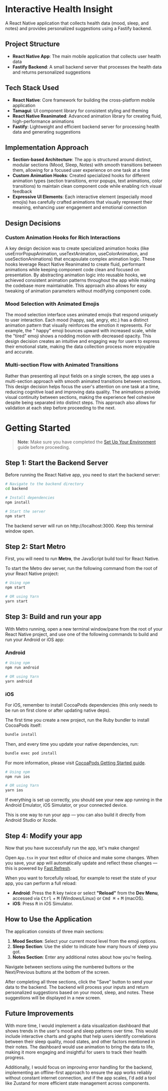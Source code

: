 # Interactive Health Insight

A React Native application that collects health data (mood, sleep, and notes) and provides personalized suggestions
using a Fastify backend.

## Project Structure

- **React Native App**: The main mobile application that collects user health data
- **Fastify Backend**: A small backend server that processes the health data and returns personalized suggestions

## Tech Stack Used

- **React Native**: Core framework for building the cross-platform mobile application
- **Tamagui**: UI component library for consistent styling and theming
- **React Native Reanimated**: Advanced animation library for creating fluid, high-performance animations
- **Fastify**: Lightweight and efficient backend server for processing health data and generating suggestions

## Implementation Approach

- **Section-based Architecture**: The app is structured around distinct, modular sections (Mood, Sleep, Notes) with
  smooth transitions between them, allowing for a focused user experience on one task at a time
- **Custom Animation Hooks**: Created specialized hooks for different animation types (section transitions, error
  popups, text animations, color transitions) to maintain clean component code while enabling rich visual feedback
- **Expressive UI Elements**: Each interactive element (especially mood emojis) has carefully crafted animations that
  visually represent their meaning, enhancing user engagement and emotional connection

## Design Decisions

### Custom Animation Hooks for Rich Interactions

A key design decision was to create specialized animation hooks (like useErrorPopupAnimation, useTextAnimation,
useColorAnimation, and useSectionAnimations) that encapsulate complex animation logic. These hooks leverage React Native
Reanimated to create fluid, performant animations while keeping component code clean and focused on presentation. By
abstracting animation logic into reusable hooks, we achieved consistent animation patterns throughout the app while
making the codebase more maintainable. This approach also allows for easy tweaking of animation parameters without
modifying component code.

### Mood Selection with Animated Emojis

The mood selection interface uses animated emojis that respond uniquely to user interaction. Each mood (happy, sad,
angry, etc.) has a distinct animation pattern that visually reinforces the emotion it represents. For example, the "
happy" emoji bounces upward with increased scale, while the "tired" emoji shows a nodding motion with decreased opacity.
This design decision creates an intuitive and engaging way for users to express their emotional state, making the data
collection process more enjoyable and accurate.

### Multi-section Flow with Animated Transitions

Rather than presenting all input fields on a single screen, the app uses a multi-section approach with smooth animated
transitions between sections. This design decision helps focus the user's attention on one task at a time, reducing
cognitive load and improving data quality. The animations provide visual continuity between sections, making the
experience feel cohesive despite being separated into distinct steps. This approach also allows for validation at each
step before proceeding to the next.

# Getting Started

> **Note**: Make sure you have completed
> the [Set Up Your Environment](https://reactnative.dev/docs/set-up-your-environment) guide before proceeding.

## Step 1: Start the Backend Server

Before running the React Native app, you need to start the backend server:

```sh
# Navigate to the backend directory
cd backend

# Install dependencies
npm install

# Start the server
npm start
```

The backend server will run on http://localhost:3000. Keep this terminal window open.

## Step 2: Start Metro

First, you will need to run **Metro**, the JavaScript build tool for React Native.

To start the Metro dev server, run the following command from the root of your React Native project:

```sh
# Using npm
npm start

# OR using Yarn
yarn start
```

## Step 3: Build and run your app

With Metro running, open a new terminal window/pane from the root of your React Native project, and use one of the
following commands to build and run your Android or iOS app:

### Android

```sh
# Using npm
npm run android

# OR using Yarn
yarn android
```

### iOS

For iOS, remember to install CocoaPods dependencies (this only needs to be run on first clone or after updating native
deps).

The first time you create a new project, run the Ruby bundler to install CocoaPods itself:

```sh
bundle install
```

Then, and every time you update your native dependencies, run:

```sh
bundle exec pod install
```

For more information, please
visit [CocoaPods Getting Started guide](https://guides.cocoapods.org/using/getting-started.html).

```sh
# Using npm
npm run ios

# OR using Yarn
yarn ios
```

If everything is set up correctly, you should see your new app running in the Android Emulator, iOS Simulator, or your
connected device.

This is one way to run your app — you can also build it directly from Android Studio or Xcode.

## Step 4: Modify your app

Now that you have successfully run the app, let's make changes!

Open `App.tsx` in your text editor of choice and make some changes. When you save, your app will automatically update
and reflect these changes — this is powered by [Fast Refresh](https://reactnative.dev/docs/fast-refresh).

When you want to forcefully reload, for example to reset the state of your app, you can perform a full reload:

- **Android**: Press the <kbd>R</kbd> key twice or select **"Reload"** from the **Dev Menu**, accessed via <kbd>
  Ctrl</kbd> + <kbd>M</kbd> (Windows/Linux) or <kbd>Cmd ⌘</kbd> + <kbd>M</kbd> (macOS).
- **iOS**: Press <kbd>R</kbd> in iOS Simulator.

## How to Use the Application

The application consists of three main sections:

1. **Mood Section**: Select your current mood level from the emoji options.
2. **Sleep Section**: Use the slider to indicate how many hours of sleep you got.
3. **Notes Section**: Enter any additional notes about how you're feeling.

Navigate between sections using the numbered buttons or the Next/Previous buttons at the bottom of the screen.

After completing all three sections, click the "Save" button to send your data to the backend. The backend will process
your inputs and return personalized suggestions based on your mood, sleep, and notes. These suggestions will be
displayed in a new screen.

## Future Improvements

With more time, I would implement a data visualization dashboard that shows trends in the user's mood and sleep patterns
over time. This would include interactive charts and graphs that help users identify correlations between their sleep
quality, mood states, and other factors mentioned in their notes. The dashboard would use animation to bring the data to
life, making it more engaging and insightful for users to track their health progress.

Additionally, I would focus on improving error handling for the backend, implementing an offline-first approach to
ensure the app works reliably without constant internet connection, and if the app scales, I'd add a tool like Zustand
for more efficient state management across components.

